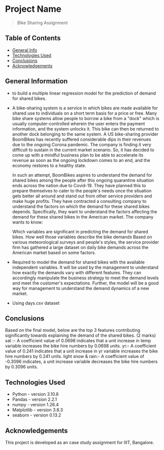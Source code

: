 # Project Name
> Bike Sharing Assignment 

## Table of Contents
* [General Info](#general-information)
* [Technologies Used](#technologies-used)
* [Conclusions](#conclusions)
* [Acknowledgements](#acknowledgements)

<!-- You can include any other section that is pertinent to your problem -->

## General Information
- to build a multiple linear regression model for the prediction of demand for shared bikes.
- A bike-sharing system is a service in which bikes are made available for shared use to individuals on a short term basis for a price or free. 
  Many bike share systems allow people to borrow a bike from a "dock" which is usually computer-controlled wherein the user enters the payment information, 
  and the system unlocks it. 
  This bike can then be returned to another dock belonging to the same system.
  A US bike-sharing provider BoomBikes has recently suffered considerable dips in their revenues due to the ongoing Corona pandemic. 
  The company is finding it very difficult to sustain in the current market scenario. So, it has decided to come up with a mindful business 
  plan to be able to accelerate its revenue as soon as the ongoing lockdown comes to an end, and the economy restores to a healthy state. 
  
  In such an attempt, BoomBikes aspires to understand the demand for shared bikes among the people after this ongoing quarantine situation ends
  across the nation due to Covid-19. They have planned this to prepare themselves to cater to the people's needs once the situation gets better 
  all around and stand out from other service providers and make huge profits.
  They have contracted a consulting company to understand the factors on which the demand for these shared bikes depends. 
  Specifically, they want to understand the factors affecting the demand for these shared bikes in the American market. The company wants to know:

   Which variables are significant in predicting the demand for shared bikes.
   How well those variables describe the bike demands
   Based on various meteorological surveys and people's styles, the service provider firm has gathered a large dataset on daily bike demands across the American market based on some factors. 

- Required to model the demand for shared bikes with the available independent variables. It will be used by the management to 
  understand how exactly the demands vary with different features. They can accordingly manipulate the business strategy to meet 
  the demand levels and meet the customer's expectations. 
  Further, the model will be a good way for management to understand the demand dynamics of a new market.
- Using days.csv dataset

<!-- You don't have to answer all the questions - just the ones relevant to your project. -->

## Conclusions

Based on the final model, below are the top 3 features contributing significantly towards explaining the demand of the shared bikes.	(2 marks)
sat :- A coefficient value of 0.0698 indicates that a unit increase in temp variable increases the bike hire numbers by 0.0698 units.
yr:- A coefficient value of 0.241 indicates that a unit increase in yr variable increases the bike hire numbers by 0.241 units.
light snow & rain:- A coefficient value of -0.3096 indicates, a unit increase variable decreases the bike hire numbers by 0.3096 units.




## Technologies Used
- Python - version 3.10.8
- Pandas - version 2.2.1
- numpy - version 1.26.4
- Matplotlib - version 3.8.3
- seaborn - version 0.13.2
<!-- As the libraries versions keep on changing, it is recommended to mention the version of library used in this project -->

## Acknowledgements
This project is developed as an case study assignment for IIIT, Bangalore.
